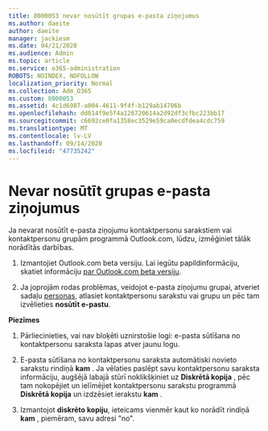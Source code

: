 ```yaml
---
title: 8000053 nevar nosūtīt grupas e-pasta ziņojumus
ms.author: daeite
author: daeite
manager: jackiesm
ms.date: 04/21/2020
ms.audience: Admin
ms.topic: article
ms.service: o365-administration
ROBOTS: NOINDEX, NOFOLLOW
localization_priority: Normal
ms.collection: Adm_O365
ms.custom: 8000053
ms.assetid: 4c1d6987-a004-4611-9f4f-b129ab14706b
ms.openlocfilehash: dd014f9e5f4a126720614a2d92df3cfbc223bb17
ms.sourcegitcommit: c6692ce0fa1358ec3529e59ca0ecdfdea4cdc759
ms.translationtype: MT
ms.contentlocale: lv-LV
ms.lasthandoff: 09/14/2020
ms.locfileid: "47735242"
---
```

# <a name="unable-to-send-group-emails"></a>Nevar nosūtīt grupas e-pasta ziņojumus

Ja nevarat nosūtīt e-pasta ziņojumu kontaktpersonu sarakstiem vai kontaktpersonu grupām programmā Outlook.com, lūdzu, izmēģiniet tālāk norādītās darbības.
  
1. Izmantojiet Outlook.com beta versiju. Lai iegūtu papildinformāciju, skatiet informāciju [par Outlook.com beta versiju](https://support.office.com/article/e2261c7f-d413-4084-8f22-21282f42d8cf).
    
2. Ja joprojām rodas problēmas, veidojot e-pasta ziņojumu grupai, atveriet sadaļu [personas](https://outlook.live.com/people/), atlasiet kontaktpersonu sarakstu vai grupu un pēc tam izvēlieties **nosūtīt e-pastu**.
    
 **Piezīmes**
  
1. Pārliecinieties, vai nav bloķēti uznirstošie logi: e-pasta sūtīšana no kontaktpersonu saraksta lapas atver jaunu logu.
    
2. E-pasta sūtīšana no kontaktpersonu saraksta automātiski novieto sarakstu rindiņā **kam** . Ja vēlaties paslēpt savu kontaktpersonu saraksta informāciju, augšējā labajā stūrī noklikšķiniet uz **Diskrētā kopija** , pēc tam nokopējiet un ielīmējiet kontaktpersonu sarakstu programmā **Diskrētā kopija** un izdzēsiet ierakstu **kam** . 
    
3. Izmantojot **diskrēto kopiju**, ieteicams vienmēr kaut ko norādīt rindiņā **kam** , piemēram, savu adresi "no". 
    

